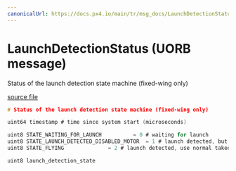 ```yaml
---
canonicalUrl: https://docs.px4.io/main/tr/msg_docs/LaunchDetectionStatus
---
```


# LaunchDetectionStatus (UORB message)

Status of the launch detection state machine (fixed-wing only)

[source file](https://github.com/PX4/PX4-Autopilot/blob/release/1.14/msg/LaunchDetectionStatus.msg)

```c
# Status of the launch detection state machine (fixed-wing only)

uint64 timestamp # time since system start (microseconds)

uint8 STATE_WAITING_FOR_LAUNCH          = 0 # waiting for launch
uint8 STATE_LAUNCH_DETECTED_DISABLED_MOTOR  = 1 # launch detected, but keep motor(s) disabled (e.g. because it can't spin freely while on catapult)
uint8 STATE_FLYING              = 2 # launch detected, use normal takeoff/flying configuration

uint8 launch_detection_state

```
